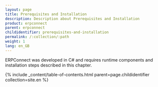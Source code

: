 ```yaml
---
layout: page
title: Prerequisites and Installation
description: Description about Prerequisites and Installation
product: erpconnect
parent: erpconnect
childidentifier: prerequisites-and-installation
permalink: /:collection/:path
weight: 1
lang: en_GB
---
```


ERPConnect was developed in C# and requires runtime components and installation steps described in this chapter.

{% include _content/table-of-contents.html parent=page.childidentifier collection=site.en %}
